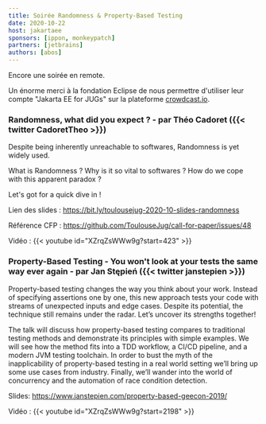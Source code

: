 ```yaml
---
title: Soirée Randomness & Property-Based Testing
date: 2020-10-22
host: jakartaee
sponsors: [ippon, monkeypatch]
partners: [jetbrains]
authors: [abos]
---
```


Encore une soirée en remote.

Un énorme merci à la fondation Eclipse de nous permettre d'utiliser leur compte
"Jakarta EE for JUGs" sur la plateforme [crowdcast.io](https://www.crowdcast.io/jakarta4jugs).

### Randomness, what did you expect ? - par Théo Cadoret ({{< twitter CadoretTheo >}})

Despite being inherently unreachable to softwares, Randomness is yet widely used.

What is Randomness ?
Why is it so vital to softwares ?
How do we cope with this apparent paradox ?

Let's got for a quick dive in !

Lien des slides : https://bit.ly/toulousejug-2020-10-slides-randomness

Référence CFP : https://github.com/ToulouseJug/call-for-paper/issues/48

Vidéo : {{< youtube id="XZrqZsWWw9g?start=423" >}}

### Property-Based Testing - You won't look at your tests the same way ever again - par Jan Stępień ({{< twitter janstepien >}})

Property-based testing changes the way you think about your work.
Instead of specifying assertions one by one, this new approach tests your code with streams of unexpected inputs and edge cases. Despite its potential, the technique still remains under the radar.
Let’s uncover its strengths together!

The talk will discuss how property-based testing compares to traditional testing methods and demonstrate its principles with simple examples. We will see how the method fits into a TDD workflow, a CI/CD pipeline, and a modern JVM testing toolchain. In order to bust the myth of the inapplicability of property-based testing in a real world setting we’ll bring up some use cases from industry. Finally, we’ll wander into the world of concurrency and the automation of race condition detection.

Slides: https://www.janstepien.com/property-based-geecon-2019/

Vidéo : {{< youtube id="XZrqZsWWw9g?start=2198" >}}
